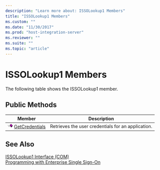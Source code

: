 ```yaml
---
description: "Learn more about: ISSOLookup1 Members"
title: "ISSOLookup1 Members"
ms.custom: ""
ms.date: "11/30/2017"
ms.prod: "host-integration-server"
ms.reviewer: ""
ms.suite: ""
ms.topic: "article"
---
```

# ISSOLookup1 Members
The following table shows the ISSOLookup1 member.  
  
## Public Methods  
  
|Member|Description|  
|------------|-----------------|  
|![Icon used to retrieve the user credentials for an application.](../esso/media/pubmethod.gif "pubmethod") [GetCredentials](../esso/issolookup1-getcredentials-method.md)|Retrieves the user credentials for an application.|  
  
## See Also  
 [ISSOLookup1 Interface (COM)](../esso/issolookup1-interface-com.md)   
 [Programming with Enterprise Single Sign-On](../esso/programming-with-enterprise-single-sign-on.md)
